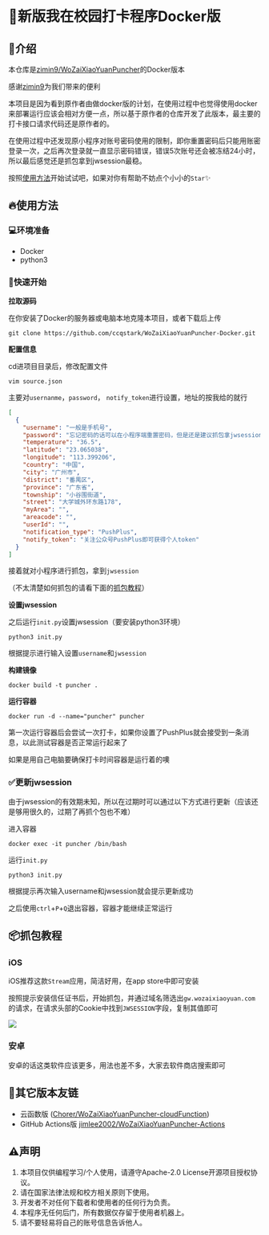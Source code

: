 # 🐳新版我在校园打卡程序Docker版

## 👋介绍

本仓库是[zimin9/WoZaiXiaoYuanPuncher](https://github.com/zimin9/WoZaiXiaoYuanPuncher)的Docker版本

感谢[zimin9](https://github.com/zimin9)为我们带来的便利

本项目是因为看到原作者由做docker版的计划，在使用过程中也觉得使用docker来部署运行应该会相对方便一点，所以基于原作者的仓库开发了此版本，最主要的打卡接口请求代码还是原作者的。

在使用过程中还发现原小程序对账号密码使用的限制，即你重置密码后只能用账密登录一次，之后再次登录就一直显示密码错误，错误5次账号还会被冻结24小时，所以最后感觉还是抓包拿到jwsession最稳。

按照[使用方法](#🔥使用方法)开始试试吧，如果对你有帮助不妨点个小小的`Star`✨

## 🔥使用方法

### 💻环境准备

* Docker
* python3

### 🚀快速开始

**拉取源码**

在你安装了Docker的服务器或电脑本地克隆本项目，或者下载后上传

```shell
git clone https://github.com/ccqstark/WoZaiXiaoYuanPuncher-Docker.git
```

**配置信息**

cd进项目目录后，修改配置文件

```shell
vim source.json
```

主要对`usernanme`，`password`， `notify_token`进行设置，地址的按我给的就行

```json
[
  {
    "username": "一般是手机号",
    "password": "忘记密码的话可以在小程序端重置密码，但是还是建议抓包拿jwsession",
    "temperature": "36.5",
    "latitude": "23.065038",
    "longitude": "113.399206",
    "country": "中国",
    "city": "广州市",
    "district": "番禺区",
    "province": "广东省",
    "township": "小谷围街道",
    "street": "大学城外环东路178",
    "myArea": "",
    "areacode": "",
    "userId": "",
    "notification_type": "PushPlus",
    "notify_token": "关注公众号PushPlus即可获得个人token"
  }
]
```

接着就对小程序进行抓包，拿到`jwsession`

（不太清楚如何抓包的请看下面的[抓包教程](#📦抓包教程)）

**设置jwsession**

之后运行`init.py`设置jwsession（要安装python3环境）

```shell
python3 init.py
```

根据提示进行输入设置`username`和`jwsession`

**构建镜像**

```shell
docker build -t puncher .
```

**运行容器**

```shell
docker run -d --name="puncher" puncher
```

第一次运行容器后会尝试一次打卡，如果你设置了PushPlus就会接受到一条消息，以此测试容器是否正常运行起来了

如果是用自己电脑要确保打卡时间容器是运行着的噢

### ✅更新jwsession

由于jwsession的有效期未知，所以在过期时可以通过以下方式进行更新（应该还是够用很久的，过期了再抓个包也不难）

进入容器

```shell
docker exec -it puncher /bin/bash
```

运行`init.py`

```shell
python3 init.py
```

根据提示再次输入username和jwsession就会提示更新成功

之后使用`ctrl`+`P`+`Q`退出容器，容器才能继续正常运行

## 📦抓包教程

### iOS

iOS推荐这款`Stream`应用，简洁好用，在app store中即可安装

按照提示安装信任证书后，开始抓包，并通过域名筛选出`gw.wozaixiaoyuan.com`的请求，在请求头部的Cookie中找到`JWSESSION`字段，复制其值即可

![](https://cdn.jsdelivr.net/gh/ccqstark/image-bed/images/20210926214912.png)

### 安卓

安卓的话这类软件应该更多，用法也差不多，大家去软件商店搜索即可

## 🔗其它版本友链

* 云函数版 ([Chorer/WoZaiXiaoYuanPuncher-cloudFunction](https://github.com/Chorer/WoZaiXiaoYuanPuncher-cloudFunction))
* GitHub Actions版 [jimlee2002/WoZaiXiaoYuanPuncher-Actions](https://github.com/jimlee2002/WoZaiXiaoYuanPuncher-Actions)

## ⚠️声明

1. 本项目仅供编程学习/个人使用，请遵守Apache-2.0 License开源项目授权协议。
2. 请在国家法律法规和校方相关原则下使用。
3. 开发者不对任何下载者和使用者的任何行为负责。
4. 本程序无任何后门，所有数据仅存留于使用者机器上。
5. 请不要轻易将自己的账号信息告诉他人。
